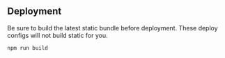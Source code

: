 ## Deployment

Be sure to build the latest static bundle before deployment. These deploy configs will
not build static for you.

```
npm run build
```

